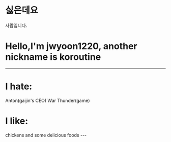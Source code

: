 <h1>싫은데요</h1>
<p1>사람입니다.</p1>

# Hello,I'm jwyoon1220, another nickname is koroutine
---
<h1>I hate: </h1>
<p1>    Anton(gaijin's CEO)</p1>
<p1>    War Thunder(game)</p1>
<h1>I like: </h1>
<p1>    chickens and some delicious foods</p1>
---
<!--
**jwyoon1220/jwyoon1220** is a ✨ _special_ ✨ repository because its `README.md` (this file) appears on your GitHub profile.

Here are some ideas to get you started:


-->
